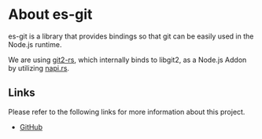 # About es-git

es-git is a library that provides bindings so that git can be easily used in the Node.js runtime.

We are using [git2-rs](https://github.com/rust-lang/git2-rs), which internally binds to libgit2, as a Node.js Addon by
utilizing [napi.rs](https://napi.rs/).

## Links

Please refer to the following links for more information about this project.

- [GitHub](https://github.com/toss/es-git)
